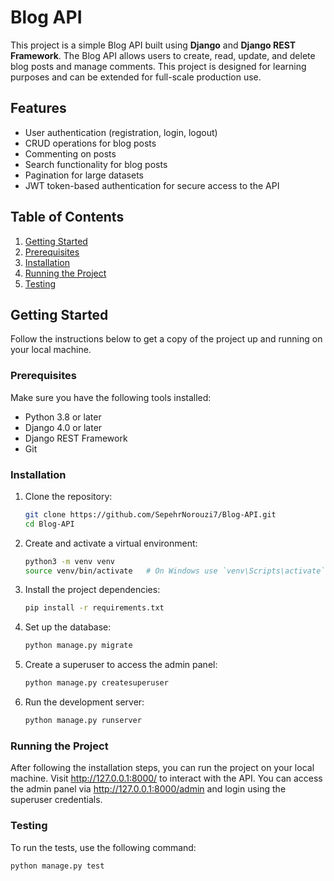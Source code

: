 # Blog API

This project is a simple Blog API built using **Django** and **Django REST Framework**. The Blog API allows users to create, read, update, and delete blog posts and manage comments. This project is designed for learning purposes and can be extended for full-scale production use.

## Features

- User authentication (registration, login, logout)
- CRUD operations for blog posts
- Commenting on posts
- Search functionality for blog posts
- Pagination for large datasets
- JWT token-based authentication for secure access to the API

## Table of Contents

1. [Getting Started](#getting-started)
2. [Prerequisites](#prerequisites)
3. [Installation](#installation)
4. [Running the Project](#running-the-project)
5. [Testing](#testing)

## Getting Started

Follow the instructions below to get a copy of the project up and running on your local machine.

### Prerequisites

Make sure you have the following tools installed:

- Python 3.8 or later
- Django 4.0 or later
- Django REST Framework
- Git

### Installation

1. Clone the repository:

   ```bash
   git clone https://github.com/SepehrNorouzi7/Blog-API.git
   cd Blog-API
2. Create and activate a virtual environment:
   
   ```bash
   python3 -m venv venv
   source venv/bin/activate   # On Windows use `venv\Scripts\activate`
3. Install the project dependencies:

   ```bash
   pip install -r requirements.txt
4. Set up the database:

   ```bash
   python manage.py migrate
5. Create a superuser to access the admin panel:

   ```bash
   python manage.py createsuperuser
6. Run the development server:

   ```bash
   python manage.py runserver

### Running the Project

After following the installation steps, you can run the project on your local machine. Visit http://127.0.0.1:8000/ to interact with the API.
You can access the admin panel via http://127.0.0.1:8000/admin and login using the superuser credentials.

### Testing

To run the tests, use the following command:

   ```bash
   python manage.py test
